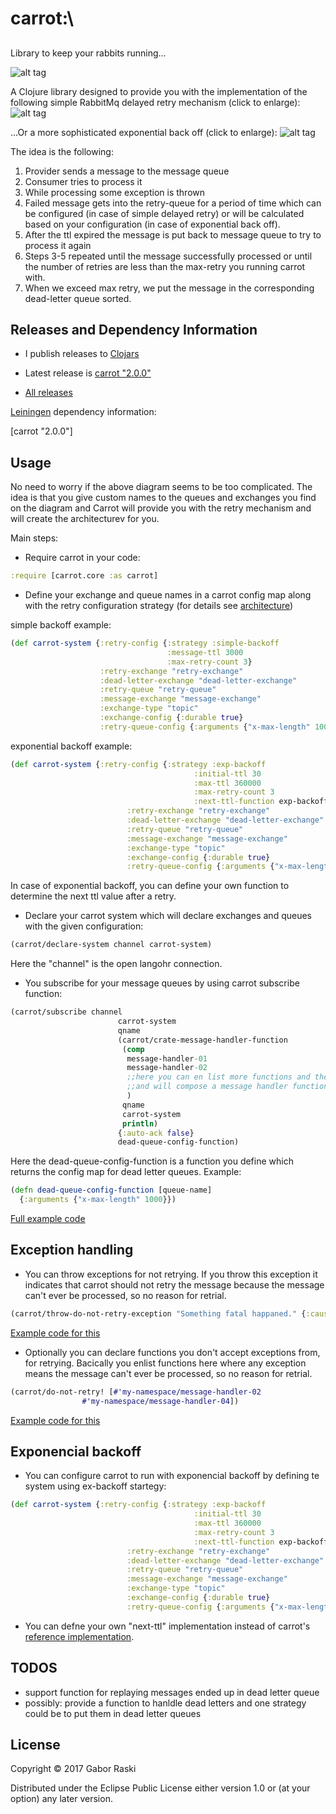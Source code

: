 # carrot:\

##

Library to keep your rabbits running...

![alt tag](https://cloud.githubusercontent.com/assets/3204818/23513284/5d24a108-ff5b-11e6-8f0d-12126f820385.png)

A Clojure library designed to provide you with the implementation of the following simple RabbitMq delayed retry mechanism (click to enlarge):
![alt tag](https://cloud.githubusercontent.com/assets/3204818/24903126/6920ab6a-1ea4-11e7-8f41-4b250878dbad.png)

...Or a more sophisticated exponential back off (click to enlarge):
![alt tag](https://cloud.githubusercontent.com/assets/3204818/24903089/4ac16a10-1ea4-11e7-88f3-963a861ceb61.png)

The idea is the following:

1. Provider sends a message to the message queue
2. Consumer tries to process it
3. While processing some exception is thrown
4. Failed message gets into the retry-queue for a period of time which can be configured (in case of simple delayed retry) or will be calculated based on your configuration (in case of exponential back off).
5. After the ttl expired the message is put back to message queue to try to process it again
6. Steps 3-5 repeated until the message successfully processed or until the number of retries are less than the max-retry you running carrot with.
7. When we exceed max retry, we put the message in the corresponding dead-letter queue sorted.

## Releases and Dependency Information

* I publish releases to [Clojars](https://clojars.org/)

* Latest release is [carrot "2.0.0"](https://clojars.org/carrot)

* [All releases](https://clojars.org/carrot/versions)

[Leiningen](https://leiningen.org/) dependency information:

   [carrot "2.0.0"]

## Usage

No need to worry if the above diagram seems to be too complicated. The idea is that you give custom names to the queues and exchanges you find on the diagram and Carrot will provide you with the retry mechanism and will create the architecturev for you.

Main steps:

- Require carrot in your code:

```clojure
:require [carrot.core :as carrot]
```
- Define your exchange and queue names in a carrot config map along with the retry configuration strategy (for details see [architecture](https://cloud.githubusercontent.com/assets/3204818/23512162/99eec068-ff57-11e6-9176-a883f79a9e22.png))

simple backoff example:

```clojure
(def carrot-system {:retry-config {:strategy :simple-backoff
                                   :message-ttl 3000
                                   :max-retry-count 3}
                    :retry-exchange "retry-exchange"
                    :dead-letter-exchange "dead-letter-exchange"
                    :retry-queue "retry-queue"
                    :message-exchange "message-exchange"
                    :exchange-type "topic"
                    :exchange-config {:durable true}
                    :retry-queue-config {:arguments {"x-max-length" 1000}}})
```
exponential backoff example:

```clojure
(def carrot-system {:retry-config {:strategy :exp-backoff
                                         :initial-ttl 30
                                         :max-ttl 360000
                                         :max-retry-count 3
                                         :next-ttl-function exp-backoff-carrot/next-ttl}
                          :retry-exchange "retry-exchange"
                          :dead-letter-exchange "dead-letter-exchange"
                          :retry-queue "retry-queue"
                          :message-exchange "message-exchange"
                          :exchange-type "topic"
                          :exchange-config {:durable true}
                          :retry-queue-config {:arguments {"x-max-length" 1000}}})
```

In case of exponential backoff, you can define your own function to determine the next ttl value after a retry.


- Declare your carrot system which will declare exchanges and queues with the given configuration:
```clojure
(carrot/declare-system channel carrot-system)
 ```
 Here the "channel" is the open langohr connection.

- You subscribe for your message queues by using carrot subscribe function:
```clojure
(carrot/subscribe channel
                        carrot-system
                        qname
                        (carrot/crate-message-handler-function
                         (comp
                          message-handler-01
                          message-handler-02
                          ;;here you can en list more functions and they will be threaded in order via threading macr
                          ;;and will compose a message handler function
                          )
                         qname
                         carrot-system
                         println)
                        {:auto-ack false}
                        dead-queue-config-function)
```
Here the dead-queue-config-function is a function you define which returns the config map for dead letter queues. Example:
```clojure
(defn dead-queue-config-function [queue-name]
  {:arguments {"x-max-length" 1000}})
```

[Full example code](src/carrot/examples/example.clj)

## Exception handling
- You  can throw exceptions for not retrying. If you throw this exception it indicates that carrot should not retry the message because the message can't ever be processed, so no reason for retrial.

```clojure
(carrot/throw-do-not-retry-exception "Something fatal happaned." {:cause "The message can not be processed."})
```
[Example code for this](src/carrot/examples/example_with_no_retry_exception.clj)

- Optionally you  can declare functions you don't accept exceptions from, for retrying. Bacically you enlist functions here where any exception means the message can't ever be processed, so no reason for retrial.

```clojure
(carrot/do-not-retry! [#'my-namespace/message-handler-02
                #'my-namespace/message-handler-04])

```
[Example code for this](src/carrot/examples/example_without_retry.clj)

## Exponencial backoff
- You can configure carrot to run with exponencial backoff by defining te system using ex-backoff startegy:

```clojure
(def carrot-system {:retry-config {:strategy :exp-backoff
                                         :initial-ttl 30
                                         :max-ttl 360000
                                         :max-retry-count 3
                                         :next-ttl-function exp-backoff-carrot/next-ttl}
                          :retry-exchange "retry-exchange"
                          :dead-letter-exchange "dead-letter-exchange"
                          :retry-queue "retry-queue"
                          :message-exchange "message-exchange"
                          :exchange-type "topic"
                          :exchange-config {:durable true}
                          :retry-queue-config {:arguments {"x-max-length" 1000}}})
```
- You can defne your own "next-ttl" implementation instead of carrot's [reference implementation](https://github.com/raskig/carrot/blob/master/src/carrot/exp_backoff.clj#L8).

## TODOS
- support function for replaying messages ended up in dead letter queue
- possibly: provide a function to hanldle dead letters and one strategy could be to put them in dead letter queues

## License

Copyright © 2017 Gabor Raski

Distributed under the Eclipse Public License either version 1.0 or (at
your option) any later version.
